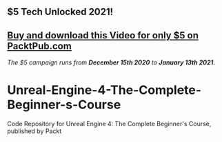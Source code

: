 ## $5 Tech Unlocked 2021!
[Buy and download this Video for only $5 on PacktPub.com](https://www.packtpub.com/product/unreal-engine-4-the-complete-beginner-s-course-video/9781789537086)
-----
*The $5 campaign         runs from __December 15th 2020__ to __January 13th 2021.__*

# Unreal-Engine-4-The-Complete-Beginner-s-Course
Code Repository for Unreal Engine 4: The Complete Beginner's Course, published by Packt
